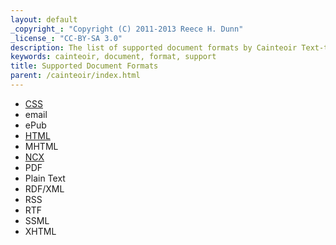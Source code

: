 ```yaml
---
layout: default
_copyright_: "Copyright (C) 2011-2013 Reece H. Dunn"
_license_: "CC-BY-SA 3.0"
description: The list of supported document formats by Cainteoir Text-to-Speech.
keywords: cainteoir, document, format, support
title: Supported Document Formats
parent: /cainteoir/index.html
---
```


*  [CSS](css)
*  email
*  ePub
*  [HTML](html)
*  MHTML
*  [NCX](ncx)
*  PDF
*  Plain Text
*  RDF/XML
*  RSS
*  RTF
*  SSML
*  XHTML
